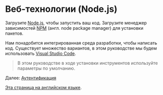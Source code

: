 # Веб-технологии (Node.js)

Загрузите [Node.js](http://nodejs.org), чтобы запустить ваш код. Загрузите менеджер зависимостей [NPM](https://www.npmjs.com/get-npm) (англ. node package manager) для установки пакетов. 

Нам понадобится интегрированная среда разработки, чтобы написать код. Существует множество вариантов, в этом руководстве мы будем использовать [Visual Studio Code](https://code.visualstudio.com/).

> В этом руководстве в ходе установки инструментов используйте параметры по умолчанию.

Далее: [Аутентификация](oauth/)

[Эта страница на английском языке](https://learnforge.autodesk.io/#/environment/tools/nodejs).
